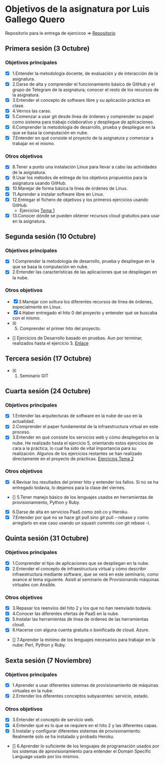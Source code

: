 # Objetivos de la asignatura por Luis Gallego Quero

Repositorio para le entrega de ejercicos => [Repositorio](https://github.com/luiisgallego/MII_CC_EJERCICIOS_1819)

## Primera sesión (3 Octubre)

### Objetivos principales

* [X] 1.Entender la metodología docente, de evaluación y de interacción de la asignatura.
* [X] 2.Darse de alta y comprender el funcionamiento básico de GitHub y el grupo de Telegram de la asignatura; conocer el resto de los recursos de la asignatura.
* [X] 3.Entender el concepto de software libre y su aplicación práctica en clase.
* [X] 4.Vernos las caras.
* [X] 5.Comenzar a usar git desde línea de órdenes y comprender su papel como sistema para trabajo colaborativo y despliegue de aplicaciones.
* [X] 6.Comprender la metodología de desarrollo, prueba y despliegue en la que se basa la computación en nube.
* [X] 7.Entender en qué consiste el proyecto de la asignatura y comenzar a trabajar en el mismo.

### Otros objetivos

* [X] 8.Tener a punto una instalación Linux para llevar a cabo las actividades de la asignatura.
* [X] 9.Usar los métodos de entrega de los objetivos propuestos para la asignatura usando GitHub.
* [X] 10.Manejar de forma básica la línea de órdenes de Linux.
* [X] 11.Aprender a instalar software libre en Linux.
* [X] 12.Entregar el fichero de objetivos y los primeros ejercicios usando GitHub. 
	- Ejercicios [Tema 1](https://github.com/luiisgallego/MII_CC_EJERCICIOS_1819/blob/master/Tema1/T1_Ejercicios.md)
* [X] 13.Conocer dónde se pueden obtener recursos cloud gratuitos para usar en la asignatura.

## Segunda sesión (10 Octubre)

### Objetivos principales

* [X] 1.Comprender la metodología de desarrollo, prueba y despliegue en la que se basa la computación en nube.
* [X] 2.Entender las características de las aplicaciones que se despliegan en la nube.

### Otros objetivos

* [X] 3.Manejar con soltura los diferentes recursos de línea de órdenes, especialmente en Linux.
* [X] 4.Haber entregado el hito 0 del proyecto y entender qué se buscaba con el mismo.
* [X] 5. Comprender el primer hito del proyecto.
* [] Ejercicios de Desarrollo basado en pruebas. Aun por terminar, realizados hasta el ejercicio 3. [Enlace](https://github.com/luiisgallego/MII_CC_EJERCICIOS_1819/tree/master/DesarrolloBasadoEnPruebas)

## Tercera sesión (17 Octubre)

* [X] 1. Seminario GIT

## Cuarta sesión (24 Octubre)

### Objetivos principales

* [X] 1.Entender las arquitecturas de software en la nube de uso en la actualidad.
* [X] 2.Comprender el paper fundamental de la infraestructura virtual en este proceso.
* [X] 3.Entender en qué consiste los servicios web y cómo desplegarlos en la nube. He realizado hasta el ejercicio 5, orientando estos ejercicios de cara a la práctica, lo cual ha sido de vital importancia para su realización. Algunos de los ejercicios restantes se han realizado directamente en el proyecto de prácticas. [Ejercicios Tema 2](https://github.com/luiisgallego/MII_CC_EJERCICIOS_1819/tree/master/Tema2)

### Otros objetivos

* [X] 4.Revisar los resultados del primer hito y entender los fallos. Si no se ha entregado todavía, lo dejamos para la clase del viernes.
* [] 5.Tener manejo básico de los lenguajes usados en herramientas de provisionamiento, Python y Ruby.
* [X] 6.Darse de alta en servicios PaaS como zeit.co y Heroku.
* [X] 7.Entender por qué no se hace git pull sino git pull --rebase y como arreglarlo en ese caso usando un squash commits con git rebase -i.

## Quinta sesión (31 Octubre)

### Objetivos principales

* [X] 1.Comprender el tipo de aplicaciones que se despliegan en la nube.
* [X] 2.Entender el concepto de infraestructura virtual y cómo describir infraestructura mediante software, que se verá en este seminario, como avance al tema siguiente. Asistí al seminario de Provisionando máquinas virtuales con Ansible.

### Otros objetivos

* [X] 3.Repasar los reenvíos del hito 2 y los que no han reenviado todavía.
* [X] 4.Conocer las diferentes ofertas de PaaS en la nube.
* [X] 5.Instalar las herramientas de línea de órdenes de las herramientas cloud.
* [X] 6.Hacerse con alguna cuenta gratuita o bonificada de cloud. Azure.
* [] 7.Aprender la mínimo de los lenguajes necesarios para trabajar en la nube: Perl, Python y Ruby.

## Sexta sesión (7 Noviembre)

### Objetivos principales

* [X] 1.Aprender a usar diferentes sistemas de provisionamiento de máquinas virtuales en la nube. 
* [X] 2.Entender los diferentes conceptos subyacentes: servicio, estado.

### Otros objetivos

* [X] 3.Entender el concepto de servicio web.
* [X] 4.Entender qué es lo que se requiere en el hito 2 y las diferentes capas.
* [X] 5.Instalar y configurar diferentes sistemas de provisionamiento. Realmente solo se ha instalado y probado Heroku.
* [] 6.Aprender lo suficiente de los lenguajes de programación usados por los sistemas de aprovisionamiento para entender el Domain Specific Language usado por los mismos.

